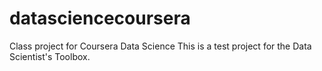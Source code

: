 datasciencecoursera
===================

Class project for Coursera Data Science
This is a test project for the Data Scientist's Toolbox.
